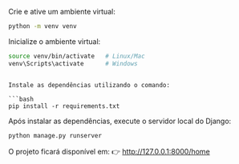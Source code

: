 Crie e ative um ambiente virtual:

```bash
python -m venv venv
```

Inicialize o ambiente virtual:

```bash
source venv/bin/activate   # Linux/Mac
venv\Scripts\activate      # Windows
```
```

Instale as dependências utilizando o comando:

```bash
pip install -r requirements.txt
```

Após instalar as dependências, execute o servidor local do Django:

```bash
python manage.py runserver
```

O projeto ficará disponível em:
👉 http://127.0.0.1:8000/home

